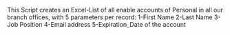 This Script creates an Excel-List of all enable accounts of Personal in all our branch offices,
with 5 parameters per record:
1-First Name
2-Last Name
3-Job Position
4-Email address
5-Expiration_Date of the account